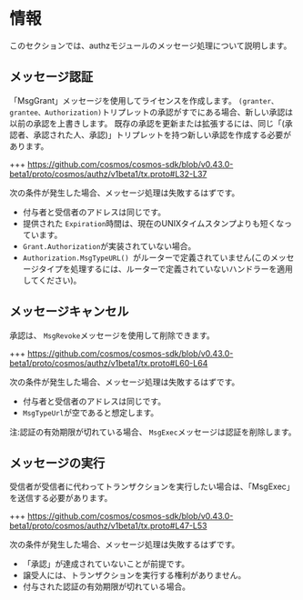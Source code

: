 # 情報

このセクションでは、authzモジュールのメッセージ処理について説明します。

## メッセージ認証

「MsgGrant」メッセージを使用してライセンスを作成します。
`(granter、grantee、Authorization)`トリプレットの承認がすでにある場合、新しい承認は以前の承認を上書きします。 既存の承認を更新または拡張するには、同じ「(承認者、承認された人、承認)」トリプレットを持つ新しい承認を作成する必要があります。

+++ https://github.com/cosmos/cosmos-sdk/blob/v0.43.0-beta1/proto/cosmos/authz/v1beta1/tx.proto#L32-L37

次の条件が発生した場合、メッセージ処理は失敗するはずです。

- 付与者と受信者のアドレスは同じです。
- 提供された `Expiration`時間は、現在のUNIXタイムスタンプよりも短くなっています。
- `Grant.Authorization`が実装されていない場合。
- `Authorization.MsgTypeURL() `がルーターで定義されていません(このメッセージタイプを処理するには、ルーターで定義されていないハンドラーを適用してください)。

## メッセージキャンセル

承認は、 `MsgRevoke`メッセージを使用して削除できます。

+++ https://github.com/cosmos/cosmos-sdk/blob/v0.43.0-beta1/proto/cosmos/authz/v1beta1/tx.proto#L60-L64

次の条件が発生した場合、メッセージ処理は失敗するはずです。

- 付与者と受信者のアドレスは同じです。
- `MsgTypeUrl`が空であると想定します。

注:認証の有効期限が切れている場合、 `MsgExec`メッセージは認証を削除します。

## メッセージの実行

受信者が受信者に代わってトランザクションを実行したい場合は、「MsgExec」を送信する必要があります。

+++ https://github.com/cosmos/cosmos-sdk/blob/v0.43.0-beta1/proto/cosmos/authz/v1beta1/tx.proto#L47-L53

次の条件が発生した場合、メッセージ処理は失敗するはずです。

- 「承認」が達成されていないことが前提です。
- 譲受人には、トランザクションを実行する権利がありません。
- 付与された認証の有効期限が切れている場合。